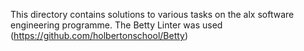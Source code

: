 This directory contains solutions to various tasks on the alx software engineering programme. The Betty Linter was used (https://github.com/holbertonschool/Betty)
